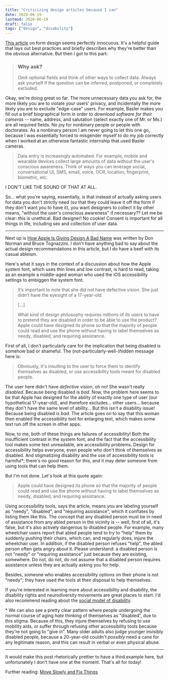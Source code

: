```yaml
---
title: "Criticizing design articles because I can"
date: 2020-06-19
lastmod: 2020-06-19
draft: false
tags: ["design", "disability"]
---
```


[This article](https://uxdesign.cc/design-better-forms-96fadca0f49c) on form design seems perfectly innocuous.  It's a helpful guide that lays out best practices and briefly describes why they're better than the obvious alternative.  But then I got to this part:

> ### Why ask?  
> Omit optional fields and think of other ways to collect data.  Always ask yourself if the question can be inferred, postponed, or completely excluded.  

Okay, we're doing great so far.  The more unnecessary data you ask for, the more likely you are to violate your users' privacy, and incidentally the more likely you are to exclude "edge-case" users.  For example, Basler makes you fill out a brief biographical form in order to *download software for their cameras* -- name, address, and salutation (select exactly one of Mr. or Ms.) are all required fields.  No joy for nonbinary people or people with doctorates.  As a nonbinary person I am never going to let this one go, because I was essentially forced to misgender myself to do my job correctly when I worked at an otherwise fantastic internship that used Basler cameras.  

> Data entry is increasingly automated.  For example, mobile and wearable devices collect large amounts of data without the user's conscious awareness.  Think of ways you can leverage social, conversational UI, SMS, email, voice, OCR, location, fingerprint, biometric, etc.

I DON'T LIKE THE SOUND OF THAT AT ALL.  

So... what you're saying, essentially, is that instead of actually asking users for data you don't strictly need (so that they could leave it off the form if they don't want you to have it), you want designers to collect it by other means, "without the user's conscious awareness" if necessary??  Let me be clear: this is unethical.  Bad designer!  No cookie!  Consent is important for all things in life, including sex and collection of user data.  

---

Next up is [How Apple Is Giving Design A Bad Name](https://www.fastcompany.com/3053406/how-apple-is-giving-design-a-bad-name ) was written by Don Norman and Bruce Tognazzini.  I don't have anything bad to say about the actual design recommendations in this article, but I do have a beef with its casual ableism.

Here's what it says in the context of a discussion about how the Apple system font, which uses thin lines and low contrast, is hard to read, taking as an example a middle-aged woman who used the iOS accessibility settings to embiggen the system font.

> It’s important to note that she did not have defective vision. She just didn’t have the eyesight of a 17-year-old.
>
> [...]
>
> What kind of design philosophy requires millions of its users to have to pretend they are disabled in order to be able to use the product?  Apple could have designed its phone so that the majority of people could read and use the phone without having to label themselves as needy, disabled, and requiring assistance.
 
First of all, I don't particularly care for the implication that being disabled is somehow bad or shameful.  The (not-particularly-well-)hidden message here is:
 
> Obviously, it's insulting to the user to force them to identify themselves as disabled, or use accessibility tools meant for disabled people.

The user here didn't have _defective vision_, oh no!  She wasn't really _disabled_.  Because being disabled is _bad_.  Now, the problem here seems to be that Apple has designed for the ability of exactly one type of user (our hypothetical 17-year-old), and therefore excludes... other users... because they don't have the same level of ability... But this isn't a disability issue!  Because being disabled is _bad_.  The article goes on to say that this woman then enabled the accessibility tool for enlarging text, which makes some text run off the screen in other apps.

Now, to me, both of these things are failures of accessibility!  Both the insufficient contrast in the system font, and the fact that the accessibility tool makes some text unreadable, are accessibility problems.  Design for accessibility helps everyone, even people who don't think of themselves as disabled.  And stigmatizing disability and the use of accessibility tools is harmful*; there's no good reason for this, and it may deter someone from using tools that can help them.

But I'm not done.  Let's look at this quote again:

> Apple could have designed its phone so that the majority of people could read and use the phone without having to label themselves as needy, disabled, and requiring assistance.

Using accessibility tools, says the article, means you are labeling yourself as "needy", "disabled", and "requiring assistance", which it conflates by listing them like this.  The concept that any disabled person must be in need of assistance from any abled person in the vicinity is -- well, first of all, it's false, but it's also actively dangerous to disabled people.  For example, many wheelchair users report that abled people tend to try to "help" them by suddenly pushing their chairs, which can, and regularly does, injure the wheelchair user.  In addition, if the disabled person refuses "help", the abled person often gets angry about it.  Please understand: a disabled person is not "needy" or "requiring assistance" just because they are existing, somewhere.  Do not, do not, do not assume that a disabled person requires assistance unless they are actually asking you for help.

Besides, someone who enables accessibility options on their phone is not "needy"; they have used the tools at their disposal to help themselves.

If you're interested in learning more about accessibility and disability, the disability rights and neurodiversity movements are great places to start.  I'd also recommend reading about the [social model of disability](https://en.wikipedia.org/wiki/Social_model_of_disability ).

\* We can also see a pretty clear pattern where people undergoing the normal course of aging _hate_ thinking of themselves as "disabled", due to this stigma.  Because of this, they injure themselves by refusing to use mobility aids, or suffer through refusing other accessibility tools because they're not going to "give in".  Many older adults also judge younger invisibly disabled people, because a 20-year-old couldn't _possibly_ need a cane for any legitimate reason, and this can result in verbal or even physical abuse.

---

It would make this post rhetorically prettier to have a third example here, but unfortunately I don't have one at the moment.  That's all for today!

Further reading: [Move Slowly and Fix Things](https://m.signalvnoise.com/move-slowly-and-fix-things/ )
